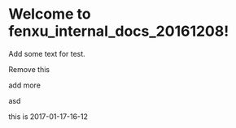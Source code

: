 # Welcome to fenxu_internal_docs_20161208!

Add some text for test.

Remove this

add more

asd

this is 2017-01-17-16-12
